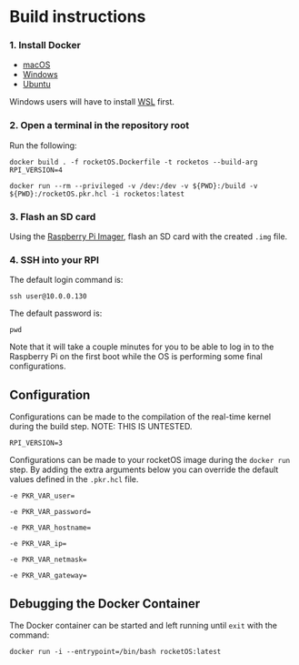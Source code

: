 # Build instructions

### 1. Install Docker

- [macOS](https://docs.docker.com/docker-for-mac/install/)
- [Windows](https://docs.docker.com/docker-for-windows/install/)
- [Ubuntu](https://docs.docker.com/engine/install/ubuntu/)

Windows users will have to install [WSL](https://docs.microsoft.com/en-us/windows/wsl/install-win10) first.

### 2. Open a terminal in the repository root

Run the following:

`docker build . -f rocketOS.Dockerfile -t rocketos --build-arg RPI_VERSION=4` 

`docker run --rm --privileged -v /dev:/dev -v ${PWD}:/build -v ${PWD}:/rocketOS.pkr.hcl -i rocketos:latest`

### 3. Flash an SD card 

Using the [Raspberry Pi Imager](https://www.raspberrypi.org/software/), flash an SD card with the created `.img` file.

### 4. SSH into your RPI

The default login command is:

`ssh user@10.0.0.130`

The default password is:

`pwd`

Note that it will take a couple minutes for you to be able to log in to the Raspberry Pi on the first boot while the OS is performing some final configurations.

## Configuration

Configurations can be made to the compilation of the real-time kernel during the build step. NOTE: THIS IS UNTESTED.

`RPI_VERSION=3`

Configurations can be made to your rocketOS image during the `docker run` step. By adding the extra arguments below you can override the default values defined in the `.pkr.hcl` file.

`-e PKR_VAR_user=`

`-e PKR_VAR_password=`

`-e PKR_VAR_hostname=`

`-e PKR_VAR_ip=`

`-e PKR_VAR_netmask=`

`-e PKR_VAR_gateway=`

## Debugging the Docker Container

The Docker container can be started and left running until `exit` with the command:

`docker run -i --entrypoint=/bin/bash rocketOS:latest`